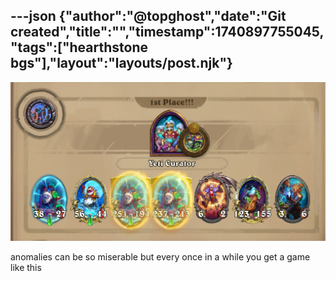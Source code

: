 ---json
{"author":"@topghost","date":"Git created","title":"","timestamp":1740897755045,"tags":["hearthstone bgs"],"layout":"layouts/post.njk"}
---

![a first place Hearthstone Battlegrounds warband for the &#x22;Factory Line&#x22; anomaly where, as the Curator, I had 3 separate reborn amalgams, a golden belcher, a leeroy, a golden bassgill containing (not pictured) a 300/300-ish Bream and another belcher, and kangor&#x27;s apprentice](/attachments/2025/3/2/01%2010%2038%2044%20PM%20(HearthstoneDeckTracker).png)

anomalies can be so miserable but every once in a while you get a game like this
